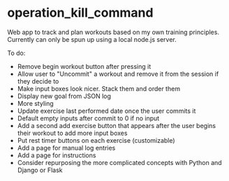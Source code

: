 # operation_kill_command
Web app to track and plan workouts based on my own training principles. Currently can only be spun up using a local node.js server.

To do:
- Remove begin workout button after pressing it
- Allow user to "Uncommit" a workout and remove it from the session if they decide to
- Make input boxes look nicer. Stack them and order them
- Display new goal from JSON log
- More styling
- Update exercise last performed date once the user commits it
- Default empty inputs after commit to 0 if no input
- Add a second add exercise button that appears after the user begins their workout to add more input boxes
- Put rest timer buttons on each exercise (customizable)
- Add a page for manual log entries
- Add a page for instructions
- Consider repurposing the more complicated concepts with Python and Django or Flask
